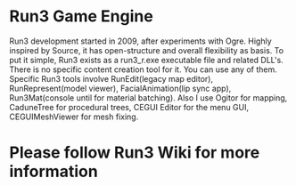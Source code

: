 # Run3 Game Engine 

Run3 development started in 2009, after experiments with Ogre. Highly inspired by Source, it has open-structure and overall flexibility as basis. 
To put it simple, Run3 exists as a run3_r.exe executable file and related DLL's. There is no specific content creation tool for it. You can use any of them.  
Specific Run3 tools involve RunEdit(legacy map editor), RunRepresent(model viewer), FacialAnimation(lip sync app), Run3Mat(console until for material batching). Also I use Ogitor for mapping, CaduneTree for procedural trees, CEGUI Editor for the menu GUI, CEGUIMeshViewer for mesh fixing.  

# Please follow Run3 Wiki for more information
